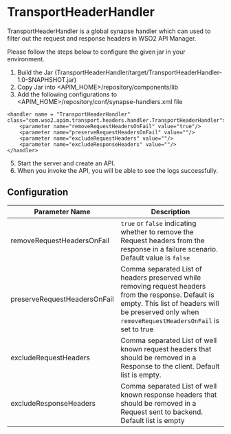 # TransportHeaderHandler

TransportHeaderHandler is a global synapse handler which can used to filter out the request and response headers in WSO2 API Manager.

Please follow the steps below to configure the given jar in your environment.

1) Build the Jar (TransportHeaderHandler/target/TransportHeaderHandler-1.0-SNAPHSHOT.jar)
2) Copy Jar into <APIM_HOME>/repository/components/lib
3) Add the following configurations to <APIM_HOME>/repository/conf/synapse-handlers.xml file
```
<handler name = "TransportHeaderHandler" class="com.wso2.apim.transport.headers.handler.TransportHeaderHandler">
    <parameter name="removeRequestHeadersOnFail" value="true"/>
    <parameter name="preserveRequestHeadersOnFail" value=""/>
    <parameter name="excludeRequestHeaders" value=""/>
    <parameter name="excludeResponseHeaders" value=""/>
</handler>

```
5) Start the server and create an API.
6) When you invoke the API, you will be able to see the logs successfully.


## Configuration

| Parameter Name | Description  |
| ------------- | ------------|
| removeRequestHeadersOnFail | `true` or `false` indicating whether to remove the Request headers from the response in a failure scenario. Default value is `false` |
| preserveRequestHeadersOnFail      | Comma separated List of headers preserved while removing request headers from the response.  Default is empty. This list of headers will be preserved only when `removeRequestHeadersOnFail` is set to true |
| excludeRequestHeaders | Comma separated List of well known request headers that should be removed in a Response to the client. Default list is empty. |
| excludeResponseHeaders |    Comma separated List of well known response headers that should be removed in a Request sent to backend. Default list is empty  |
